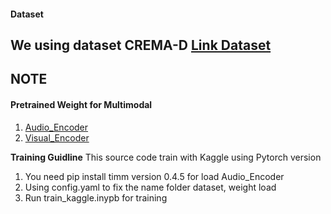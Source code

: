 #### Dataset
 We using dataset CREMA-D
[Link Dataset](https://www.kaggle.com/datasets/phmvittin/cremad-1)
---
**NOTE**
---
#### Pretrained Weight for Multimodal
1. [Audio_Encoder](https://www.kaggle.com/datasets/phmvittin/weight-asr)
2. [Visual_Encoder](https://www.kaggle.com/datasets/phmvittin/weight-cremad)

**Training Guidline**
This source code train with Kaggle using Pytorch version 
1. You need pip install timm version 0.4.5 for load Audio_Encoder
2. Using config.yaml to fix the name folder dataset, weight load
3. Run train_kaggle.inypb for training


